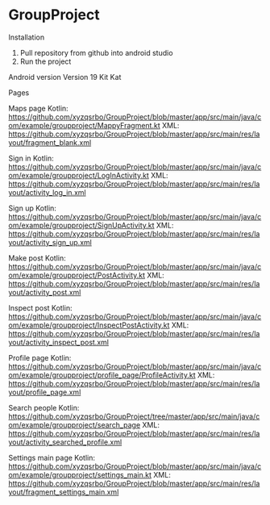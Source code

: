 # GroupProject

Installation
  1. Pull repository from github into android studio
  2. Run the project

Android version
  Version 19 Kit Kat

Pages

Maps page
  Kotlin: https://github.com/xyzqsrbo/GroupProject/blob/master/app/src/main/java/com/example/groupproject/MappyFragment.kt
  XML: https://github.com/xyzqsrbo/GroupProject/blob/master/app/src/main/res/layout/fragment_blank.xml 

Sign in
  Kotlin: https://github.com/xyzqsrbo/GroupProject/blob/master/app/src/main/java/com/example/groupproject/LogInActivity.kt
  XML: https://github.com/xyzqsrbo/GroupProject/blob/master/app/src/main/res/layout/activity_log_in.xml 

Sign up
  Kotlin: https://github.com/xyzqsrbo/GroupProject/blob/master/app/src/main/java/com/example/groupproject/SignUpActivity.kt
  XML: https://github.com/xyzqsrbo/GroupProject/blob/master/app/src/main/res/layout/activity_sign_up.xml 

Make post
  Kotlin: https://github.com/xyzqsrbo/GroupProject/blob/master/app/src/main/java/com/example/groupproject/PostActivity.kt
  XML: https://github.com/xyzqsrbo/GroupProject/blob/master/app/src/main/res/layout/activity_post.xml 

Inspect post
  Kotlin: https://github.com/xyzqsrbo/GroupProject/blob/master/app/src/main/java/com/example/groupproject/InspectPostActivity.kt
  XML: https://github.com/xyzqsrbo/GroupProject/blob/master/app/src/main/res/layout/activity_inspect_post.xml 

Profile page
  Kotlin: https://github.com/xyzqsrbo/GroupProject/blob/master/app/src/main/java/com/example/groupproject/profile_page/ProfileActivity.kt
  XML: https://github.com/xyzqsrbo/GroupProject/blob/master/app/src/main/res/layout/profile_page.xml 

Search people
  Kotlin: https://github.com/xyzqsrbo/GroupProject/tree/master/app/src/main/java/com/example/groupproject/search_page
  XML: https://github.com/xyzqsrbo/GroupProject/blob/master/app/src/main/res/layout/activity_searched_profile.xml 

Settings main page 
  Kotlin: https://github.com/xyzqsrbo/GroupProject/blob/master/app/src/main/java/com/example/groupproject/settings_main.kt
  XML: https://github.com/xyzqsrbo/GroupProject/blob/master/app/src/main/res/layout/fragment_settings_main.xml  

